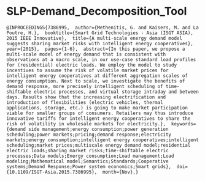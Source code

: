 # SLP-Demand_Decomposition_Tool


``
@INPROCEEDINGS{7386995, 
author={Methenitis, G. and Kaisers, M. and La Poutre, H.}, 
booktitle={Smart Grid Technologies - Asia (ISGT ASIA), 2015 IEEE Innovative}, 
title={A multi-scale energy demand model suggests sharing market risks with intelligent energy cooperatives}, 
year={2015}, 
pages={1-6}, 
abstract={In this paper, we propose a multi-scale model of energy demand that is consistent with observations at a macro scale, in our use-case standard load profiles for (residential) electric loads. We employ the model to study incentives to assume the risk of volatile market prices for intelligent energy cooperatives at different aggregation scales of energy consumption. Next to scale, we investigate the benefits of demand response, more precisely intelligent scheduling of time-shiftable electric processes, and virtual storage intraday and between days. Results show that the increasing electrification and introduction of flexibilities (electric vehicles, thermal applications, storage, etc.) is going to make market participation viable for smaller groups of consumers. Retailers may thus introduce innovative tariffs for intelligent energy cooperatives to share the risk of volatility in wholesale markets for electricity.}, 
keywords={demand side management;energy consumption;power generation scheduling;power markets;pricing;demand response;electricity markets;energy consumption;intelligent energy cooperatives;intelligent scheduling;market prices;multiscale energy demand model;residential electric loads;sharing market risks;time-shiftable electric processes;Data models;Energy consumption;Load management;Load modeling;Mathematical model;Semantics;Standards;Cooperative systems;Demand Response;Power system economics;Smart grids}, 
doi={10.1109/ISGT-Asia.2015.7386995}, 
month={Nov},}
``
